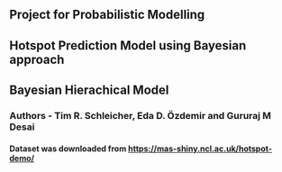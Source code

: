 ## Project for Probabilistic Modelling

## Hotspot Prediction Model using Bayesian approach

## Bayesian Hierachical Model

### Authors - Tim R. Schleicher, Eda D. Özdemir and Gururaj M Desai

#### Dataset was downloaded from https://mas-shiny.ncl.ac.uk/hotspot-demo/
